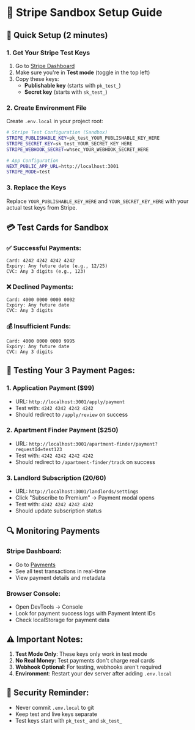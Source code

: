 # 🧪 Stripe Sandbox Setup Guide

## 🚀 Quick Setup (2 minutes)

### 1. Get Your Stripe Test Keys
1. Go to [Stripe Dashboard](https://dashboard.stripe.com/test/apikeys)
2. Make sure you're in **Test mode** (toggle in the top left)
3. Copy these keys:
   - **Publishable key** (starts with `pk_test_`)
   - **Secret key** (starts with `sk_test_`)

### 2. Create Environment File
Create `.env.local` in your project root:

```bash
# Stripe Test Configuration (Sandbox)
STRIPE_PUBLISHABLE_KEY=pk_test_YOUR_PUBLISHABLE_KEY_HERE
STRIPE_SECRET_KEY=sk_test_YOUR_SECRET_KEY_HERE
STRIPE_WEBHOOK_SECRET=whsec_YOUR_WEBHOOK_SECRET_HERE

# App Configuration
NEXT_PUBLIC_APP_URL=http://localhost:3001
STRIPE_MODE=test
```

### 3. Replace the Keys
Replace `YOUR_PUBLISHABLE_KEY_HERE` and `YOUR_SECRET_KEY_HERE` with your actual test keys from Stripe.

## 💳 Test Cards for Sandbox

### ✅ **Successful Payments:**
```
Card: 4242 4242 4242 4242
Expiry: Any future date (e.g., 12/25)
CVC: Any 3 digits (e.g., 123)
```

### ❌ **Declined Payments:**
```
Card: 4000 0000 0000 0002
Expiry: Any future date
CVC: Any 3 digits
```

### 💰 **Insufficient Funds:**
```
Card: 4000 0000 0000 9995
Expiry: Any future date
CVC: Any 3 digits
```

## 🧪 **Testing Your 3 Payment Pages:**

### **1. Application Payment ($99)**
- URL: `http://localhost:3001/apply/payment`
- Test with: `4242 4242 4242 4242`
- Should redirect to `/apply/review` on success

### **2. Apartment Finder Payment ($250)**
- URL: `http://localhost:3001/apartment-finder/payment?requestId=test123`
- Test with: `4242 4242 4242 4242`
- Should redirect to `/apartment-finder/track` on success

### **3. Landlord Subscription ($20/$60)**
- URL: `http://localhost:3001/landlords/settings`
- Click "Subscribe to Premium" → Payment modal opens
- Test with: `4242 4242 4242 4242`
- Should update subscription status

## 🔍 **Monitoring Payments**

### **Stripe Dashboard:**
- Go to [Payments](https://dashboard.stripe.com/test/payments)
- See all test transactions in real-time
- View payment details and metadata

### **Browser Console:**
- Open DevTools → Console
- Look for payment success logs with Payment Intent IDs
- Check localStorage for payment data

## ⚠️ **Important Notes:**

1. **Test Mode Only**: These keys only work in test mode
2. **No Real Money**: Test payments don't charge real cards
3. **Webhook Optional**: For testing, webhooks aren't required
4. **Environment**: Restart your dev server after adding `.env.local`

## 🚨 **Security Reminder:**
- Never commit `.env.local` to git
- Keep test and live keys separate
- Test keys start with `pk_test_` and `sk_test_`
